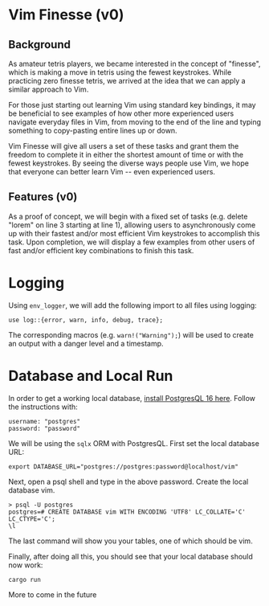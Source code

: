 # Vim Finesse (v0)

## Background

As amateur tetris players, we became interested in the concept of "finesse", which is making a move in tetris using the fewest keystrokes. While practicing zero finesse tetris, we arrived at the idea that we can apply a similar approach to Vim.

For those just starting out learning Vim using standard key bindings, it may be beneficial to see examples of how other more experienced users navigate everyday files in Vim, from moving to the end of the line and typing something to copy-pasting entire lines up or down.

Vim Finesse will give all users a set of these tasks and grant them the freedom to complete it in either the shortest amount of time or with the fewest keystrokes. By seeing the diverse ways people use Vim, we hope that everyone can better learn Vim -- even experienced users.

## Features (v0)

As a proof of concept, we will begin with a fixed set of tasks (e.g. delete "lorem" on line 3 starting at line 1), allowing users to asynchronously come up with their fastest and/or most efficient Vim keystrokes to accomplish this task. Upon completion, we will display a few examples from other users of fast and/or efficient key combinations to finish this task.

# Logging

Using `env_logger`, we will add the following import to all files using logging:
```
use log::{error, warn, info, debug, trace};
```

The corresponding macros (e.g. `warn!("Warning");`) will be used to create an output with a danger level and a timestamp.

# Database and Local Run

In order to get a working local database, [install PostgresQL 16 here](https://www.enterprisedb.com/downloads/postgres-postgresql-downloads). Follow the instructions with:
```
username: "postgres"
password: "password"
```

We will be using the `sqlx` ORM with PostgresQL. First set the local database URL:
```
export DATABASE_URL="postgres://postgres:password@localhost/vim"
```

Next, open a psql shell and type in the above password. Create the local database vim.
```
> psql -U postgres
postgres=# CREATE DATABASE vim WITH ENCODING 'UTF8' LC_COLLATE='C' LC_CTYPE='C';
\l
```

The last command will show you your tables, one of which should be vim.

Finally, after doing all this, you should see that your local database should now work:
```
cargo run
```

More to come in the future
